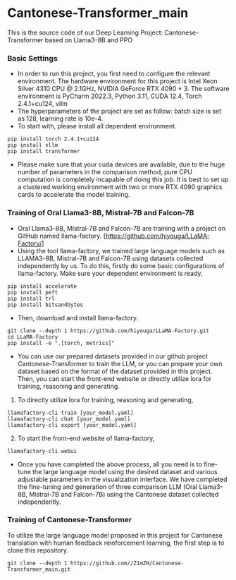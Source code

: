 # Cantonese-Transformer_main
  This is the source code of  our Deep Learning Project: Cantonese-Transformer based on Llama3-8B and PPO
### Basic Settings
  - In order to run this project, you first need to configure the relevant environment. The hardware environment for this project is Intel Xeon Silver 4310 CPU @ 2.1GHz, NVIDIA GeForce RTX 4090 * 3. The software environment is PyCharm 2022.3, Python 3.11, CUDA 12.4, Torch 2.4.1+cu124, vllm
  - The hyperparameters of the project are set as follow: batch size is set as 128, learning rate is 10e-4.
  - To start with, please install all dependent environment.
  ```
pip install torch 2.4.1+cu124
pip install vllm
pip install transformer
```
  - Please make sure that your cuda devices are available, due to the huge number of parameters in the comparison method, pure CPU computation is completely incapable of doing this job. It is best to set up a clustered working environment with two or more RTX 4090 graphics cards to accelerate the model training.

### Training of Oral Llama3-8B, Mistral-7B and Falcon-7B 
  - Oral Llama3-8B, Mistral-7B and Falcon-7B are training with a project on GitHub named llama-factory. [https://github.com/hiyouga/LLaMA-Factory/]
  - Using the tool llama-factory, we trained large language models such as LLAMA3-8B, Mistral-7B and Falcon-7B using datasets collected independently by us. To do this, firstly do some basic configurations of llama-factory. Make sure your dependent environment is ready.
```
pip install accelerate
pip install peft
pip install trl
pip install bitsandbytes
```
- Then, download and install llama-factory.
```
git clone --depth 1 https://github.com/hiyouga/LLaMA-Factory.git
cd LLaMA-Factory
pip install -e ".[torch, metrics]"
```
- You can use our prepared datasets provided in our github project Cantonese-Transformer to train the LLM, or you can prepare your own dataset based on the format of the dataset provided in this project. Then, you can start the front-end website or directly utilize lora for training, reasoning and generating.
1. To directly utilize lora for training, reasoning and generating,
```
llamafactory-cli train [your_model.yaml]
llamafactory-cli chat [your_model.yaml]
llamafactory-cli export [your_model.yaml]
```
2. To start the front-end website of llama-factory,
```
llamafactory-cli webui
```
- Once you have completed the above process, all you need is to fine-tune the large language model using the desired dataset and various adjustable parameters in the visualization interface. We have completed the fine-tuning and generation of three comparison LLM (Oral Llama3-8B, Mistral-7B and Falcon-7B) using the Cantonese dataset collected independently.

### Training of Cantonese-Transformer
To utilize the large language model proposed in this project for Cantonese translation with human feedback reinforcement learning, the first step is to clone this repository.
```
git clone --depth 1 https://github.com//Z1mZH/Cantonese-Transformer_main.git
```
